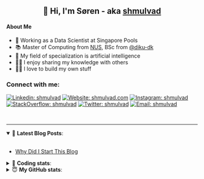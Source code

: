 <h2 align="center">
	👋 Hi, I'm Søren - aka <a href="https://shmulvad.com">shmulvad</a>
</h2>

#### About Me
- 🤖 Working as a Data Scientist at Singapore Pools
- 📚 Master of Computing from [NUS], BSc from [@diku-dk]
- 🧠 My field of specialization is artificial intelligence
- 👨‍🏫 I enjoy sharing my knowledge with others
- 👨‍💻 I love to build my own stuff

### Connect with me:

[![Linkedin: shmulvad](https://img.shields.io/badge/shmulvad-blue?style=flat&logo=Linkedin&logoColor=white)][linkedin]
[![Website: shmulvad.com](https://img.shields.io/badge/shmulvad.com-47CCCC?&style=flat&logo=Google-Chrome&logoColor=white)][website]
[![Instagram: shmulvad](https://img.shields.io/badge/-@shmulvad-purple?style=flat&logo=Instagram&logoColor=white)][instagram]
[![StackOverflow: shmulvad](https://img.shields.io/badge/shmulvad-FE7A16?style=flat&logo=stack-overflow&logoColor=white)][stackOverflow]
[![Twitter: shmulvad](https://img.shields.io/badge/@shmulvad-1ca0f1?style=flat&logo=twitter&logoColor=white)][twitter]
[![Email: shmulvad](https://img.shields.io/badge/shmulvad-D14836?style=flat&logo=gmail&logoColor=white)][mail]

<br />

---

<details open>
 <summary>📕 <b>Latest Blog Posts</b>: </summary>

<br>

<!-- BLOG-POST-LIST:START -->
- [Why Did I Start This Blog](https://shmulvad.com/blog/why-did-start-this-blog)
<!-- BLOG-POST-LIST:END -->

</details>

<!-- --- -->

<details>
 <summary>🤖 <b>Coding stats</b>: </summary>

<br>

NOTE: Doesn't track coding at work or work done in environments such as Jupyter Notebooks.

<!--START_SECTION:waka-->
![Code Time](http://img.shields.io/badge/Code%20Time-1%2C817%20hrs%201%20min-blue)

**I'm an Early 🐤** 

```text
🌞 Morning                0 commits           ░░░░░░░░░░░░░░░░░░░░░░░░░   00.00 % 
🌆 Daytime                0 commits           ░░░░░░░░░░░░░░░░░░░░░░░░░   00.00 % 
🌃 Evening                0 commits           ░░░░░░░░░░░░░░░░░░░░░░░░░   00.00 % 
🌙 Night                  0 commits           ░░░░░░░░░░░░░░░░░░░░░░░░░   00.00 % 
```


📊 **This Week I Spent My Time On** 

```text
💬 Programming Languages: 
Python                   2 hrs 8 mins        ████████░░░░░░░░░░░░░░░░░   33.46 % 
HTML                     1 hr 41 mins        ███████░░░░░░░░░░░░░░░░░░   26.42 % 
Other                    1 hr 32 mins        ██████░░░░░░░░░░░░░░░░░░░   24.11 % 
TOML                     29 mins             ██░░░░░░░░░░░░░░░░░░░░░░░   07.64 % 
YAML                     13 mins             █░░░░░░░░░░░░░░░░░░░░░░░░   03.64 % 

🔥 Editors: 
VS Code                  4 hrs 53 mins       ███████████████████░░░░░░   76.40 % 
Zsh                      1 hr 30 mins        ██████░░░░░░░░░░░░░░░░░░░   23.60 % 

🐱‍💻 Projects: 
overvaagning-admin       3 hrs 17 mins       █████████████░░░░░░░░░░░░   51.30 % 
hit-locator              2 hrs 12 mins       █████████░░░░░░░░░░░░░░░░   34.61 % 
company-scrapers         38 mins             ███░░░░░░░░░░░░░░░░░░░░░░   10.13 % 
faktanet                 10 mins             █░░░░░░░░░░░░░░░░░░░░░░░░   02.86 % 
Terminal                 4 mins              ░░░░░░░░░░░░░░░░░░░░░░░░░   01.10 % 
```


 Last Updated on 15/03/2023 18:40:50 UTC
<!--END_SECTION:waka-->

</details>

<!-- --- -->

<details>
 <summary>😇 <b>My GitHub stats</b>: </summary>

<br>

<img align="left" alt="shmulvad's Github Stats" src="https://github-readme-stats.vercel.app/api?username=shmulvad&show_icons=true&hide_border=true" />

</details>



[website]: https://shmulvad.com
[twitter]: https://twitter.com/shmulvad
[linkedin]: https://linkedin.com/in/shmulvad
[instagram]: https://instagram.com/shmulvad
[stackOverflow]: https://stackoverflow.com/users/9248793/shmulvad
[mail]: mailto:shmulvad@gmail.com
[@diku-dk]: https://github.com/diku-dk
[github]: https://github.com/shmulvad
[NUS]: https://www.nus.edu.sg